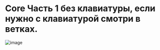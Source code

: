 # Core Часть 1 без клавиатуры, если нужно с клавиатурой смотри в ветках.
![image](https://github.com/IMalygosI/Core/assets/67872855/90d5f65b-626d-431f-acc9-0ea3d5ef70c6)
